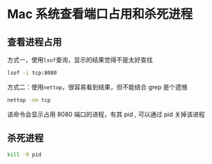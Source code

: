 
# Mac 系统查看端口占用和杀死进程

## 查看进程占用

方式一，使用`lsof`查询，显示的结果觉得不是太好查找
```sh
lsof -i tcp:8080
```

方式二：使用`nettop`，很容易看到结果，但不能结合 grep 是个遗憾
```sh
nettop -nm tcp
```

该命令会显示占用 8080 端口的进程，有其 pid , 可以通过 pid 关掉该进程

## 杀死进程

```sh
kill -9 pid
```






